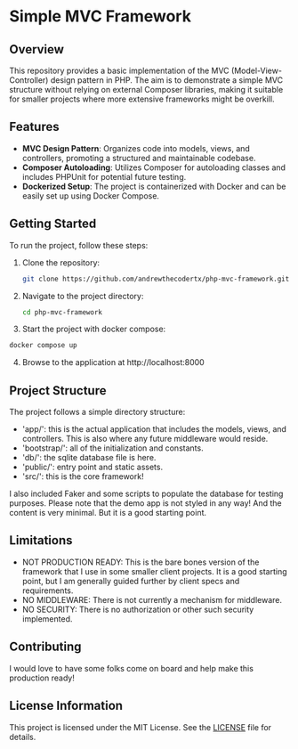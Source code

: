 
# Simple MVC Framework

## Overview

This repository provides a basic implementation of the MVC (Model-View-Controller)
design pattern in PHP. The aim is to demonstrate a simple MVC structure without
relying on external Composer libraries, making it suitable for smaller projects
where more extensive frameworks might be overkill.

## Features

- **MVC Design Pattern**: Organizes code into models, views, and controllers,
promoting a structured and maintainable codebase.
- **Composer Autoloading**: Utilizes Composer for autoloading classes and
includes PHPUnit for potential future testing.
- **Dockerized Setup**: The project is containerized with Docker and can
be easily set up using Docker Compose.

## Getting Started

To run the project, follow these steps:

1. Clone the repository:

   ```bash
   git clone https://github.com/andrewthecodertx/php-mvc-framework.git
   ```

2. Navigate to the project directory:

   ```bash
   cd php-mvc-framework
   ```

3. Start the project with docker compose:

  ```bash
  docker compose up
  ```

4. Browse to the application at http://localhost:8000

## Project Structure

The project follows a simple directory structure:

- 'app/': this is the actual application that includes the models, views, and controllers.
This is also where any future middleware would reside.
- 'bootstrap/': all of the initialization and constants.
- 'db/': the sqlite database file is here.
- 'public/': entry point and static assets.
- 'src/': this is the core framework!

I also included Faker and some scripts to populate the database for testing purposes. Please note
that the demo app is not styled in any way! And the content is very minimal. But it is a good
starting point.

## Limitations

- NOT PRODUCTION READY: This is the bare bones version of the framework that I use
in some smaller client projects. It is a good starting point, but I am
generally guided further by client specs and requirements.
- NO MIDDLEWARE: There is not currently a mechanism for middleware.
- NO SECURITY: There is no authorization or other such security implemented.

## Contributing

I would love to have some folks come on board and help make this production ready!

## License Information

This project is licensed under the MIT License. See the [LICENSE](LICENSE) file
for details.
